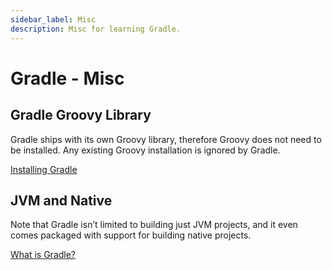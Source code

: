 ```yaml
---
sidebar_label: Misc
description: Misc for learning Gradle.
---
```


# Gradle - Misc

## Gradle Groovy Library

Gradle ships with its own Groovy library, therefore Groovy does not need to be installed. Any existing Groovy installation is ignored by Gradle.

[Installing Gradle](https://docs.gradle.org/current/userguide/installation.html#installation)

## JVM and Native

Note that Gradle isn’t limited to building just JVM projects, and it even comes packaged with support for building native projects.

[What is Gradle?](https://docs.gradle.org/current/userguide/what_is_gradle.html#gradle_overview)